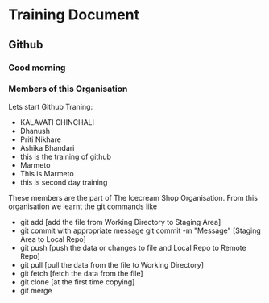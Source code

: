 # Training Document

## Github
### Good morning
### Members of this Organisation
Lets start Github Traning:
- KALAVATI CHINCHALI
- Dhanush
- Priti Nikhare
- Ashika Bhandari
- this is the training of github
- Marmeto
- This is Marmeto
- this is second day training

These members are the part of The Icecream Shop Organisation. From this organisation we learnt the git commands like 
- git add [add the file from Working Directory to Staging Area]
- git commit with appropriate message 
   git commit -m "Message"         [Staging Area to Local Repo]
- git push [push the data or changes to file and Local Repo to Remote Repo]
- git pull [pull the data from the file to Working Directory]
- git fetch [fetch the data from the file]
- git clone [at the first time copying] 
- git merge





